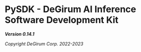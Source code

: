 # PySDK - DeGirum AI Inference Software Development Kit

***Version 0.14.1***

*Copyright DeGirum Corp. 2022-2023*
